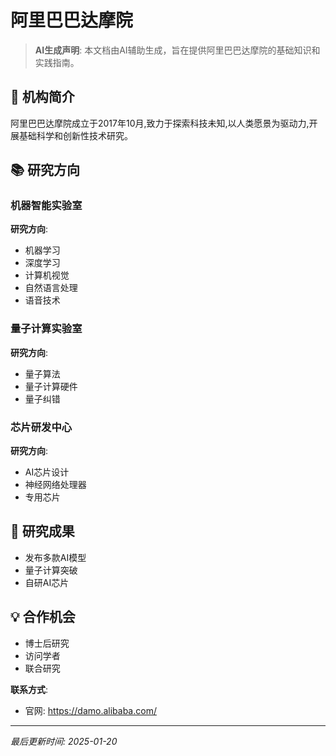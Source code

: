 # 阿里巴巴达摩院

> **AI生成声明**: 本文档由AI辅助生成，旨在提供阿里巴巴达摩院的基础知识和实践指南。

## 🎯 机构简介

阿里巴巴达摩院成立于2017年10月,致力于探索科技未知,以人类愿景为驱动力,开展基础科学和创新性技术研究。

## 📚 研究方向

### 机器智能实验室

**研究方向**:
- 机器学习
- 深度学习
- 计算机视觉
- 自然语言处理
- 语音技术

### 量子计算实验室

**研究方向**:
- 量子算法
- 量子计算硬件
- 量子纠错

### 芯片研发中心

**研究方向**:
- AI芯片设计
- 神经网络处理器
- 专用芯片

## 🔬 研究成果

- 发布多款AI模型
- 量子计算突破
- 自研AI芯片

## 💡 合作机会

- 博士后研究
- 访问学者
- 联合研究

**联系方式**:
- 官网: https://damo.alibaba.com/

---

*最后更新时间: 2025-01-20*

